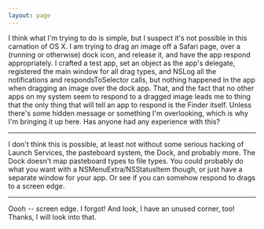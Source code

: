 ```yaml
---
layout: page
---
```


I think what I'm trying to do is simple, but I suspect it's not possible in this carnation of OS X.  I am trying to drag an image off a Safari page, over a (running or otherwise) dock icon, and release it, and have the app respond appropriately.  I crafted a test app, set an object as the app's delegate, registered the main window for all drag types, and NSLog all the notifications and respondsToSelector calls, but nothing happened in the app when dragging an image over the dock app.  That, and the fact that no other apps on my system seem to respond to a dragged image leads me to thing that the only thing that will tell an app to respond is the Finder itself.  Unless there's some hidden message or something I'm overlooking, which is why I'm bringing it up here. Has anyone had any experience with this?

----

I don't think this is possible, at least not without some serious hacking of Launch Services, the pasteboard system, the Dock, and probably more. The Dock doesn't map pasteboard types to file types. You could probably do what you want with a NSMenuExtra/NSStatusItem though, or just have a separate window for your app. Or see if you can somehow respond to drags to a screen edge. 

----

Oooh -- screen edge.  I forgot!  And look, I have an unused corner, too!  Thanks, I will look into that.
